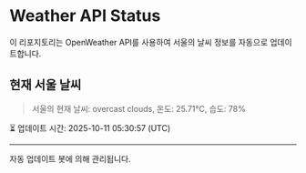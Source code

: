 
# Weather API Status

이 리포지토리는 OpenWeather API를 사용하여 서울의 날씨 정보를 자동으로 업데이트합니다.

## 현재 서울 날씨
> 서울의 현재 날씨: overcast clouds, 온도: 25.71°C, 습도: 78%

⏳ 업데이트 시간: 2025-10-11 05:30:57 (UTC)

---
자동 업데이트 봇에 의해 관리됩니다.
